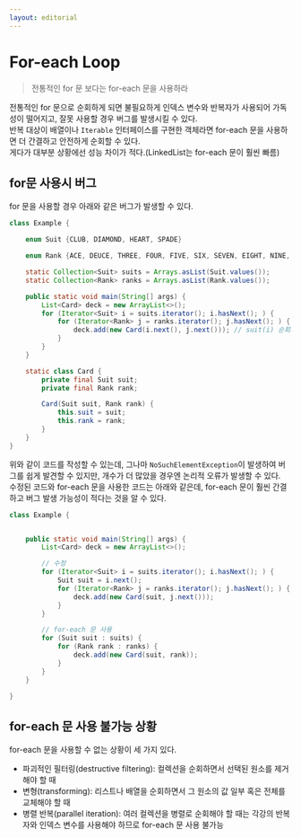 ```yaml
---
layout: editorial
---
```


# For-each Loop

> 전통적인 for 문 보다는 for-each 문을 사용하라

전통적인 for 문으로 순회하게 되면 불필요하게 인덱스 변수와 반복자가 사용되어 가독성이 떨어지고, 잘못 사용할 경우 버그를 발생시킬 수 있다.  
반복 대상이 배열이나 `Iterable` 인터페이스를 구현한 객체라면 for-each 문을 사용하면 더 간결하고 안전하게 순회할 수 있다.  
게다가 대부분 상황에선 성능 차이가 적다.(LinkedList는 for-each 문이 훨씬 빠름)

## for문 사용시 버그

for 문을 사용할 경우 아래와 같은 버그가 발생할 수 있다.

```java
class Example {

    enum Suit {CLUB, DIAMOND, HEART, SPADE}

    enum Rank {ACE, DEUCE, THREE, FOUR, FIVE, SIX, SEVEN, EIGHT, NINE, TEN, JACK, QUEEN, KING}

    static Collection<Suit> suits = Arrays.asList(Suit.values());
    static Collection<Rank> ranks = Arrays.asList(Rank.values());

    public static void main(String[] args) {
        List<Card> deck = new ArrayList<>();
        for (Iterator<Suit> i = suits.iterator(); i.hasNext(); ) {
            for (Iterator<Rank> j = ranks.iterator(); j.hasNext(); ) {
                deck.add(new Card(i.next(), j.next())); // suit(i) 순회가 rank 안에서 이루어지므로 버그 발생
            }
        }
    }

    static class Card {
        private final Suit suit;
        private final Rank rank;

        Card(Suit suit, Rank rank) {
            this.suit = suit;
            this.rank = rank;
        }
    }
}
```

위와 같이 코드를 작성할 수 있는데, 그나마 `NoSuchElementException`이 발생하여 버그를 쉽게 발견할 수 있지만, 개수가 더 많았을 경우엔 논리적 오류가 발생할 수 있다.  
수정된 코드와 for-each 문을 사용한 코드는 아래와 같은데, for-each 문이 훨씬 간결하고 버그 발생 가능성이 적다는 것을 알 수 있다.

```java
class Example {


    public static void main(String[] args) {
        List<Card> deck = new ArrayList<>();

        // 수정
        for (Iterator<Suit> i = suits.iterator(); i.hasNext(); ) {
            Suit suit = i.next();
            for (Iterator<Rank> j = ranks.iterator(); j.hasNext(); ) {
                deck.add(new Card(suit, j.next()));
            }
        }

        // for-each 문 사용
        for (Suit suit : suits) {
            for (Rank rank : ranks) {
                deck.add(new Card(suit, rank));
            }
        }
    }

}
```

## for-each 문 사용 불가능 상황

for-each 문을 사용할 수 없는 상황이 세 가지 있다.

- 파괴적인 필터링(destructive filtering): 컬렉션을 순회하면서 선택된 원소를 제거해야 할 때
- 변형(transforming): 리스트나 배열을 순회하면서 그 원소의 값 일부 혹은 전체를 교체해야 할 때
- 병렬 반복(parallel iteration): 여러 컬렉션을 병렬로 순회해야 할 때는 각강의 반복자와 인덱스 변수를 사용해야 하므로 for-each 문 사용 불가능
